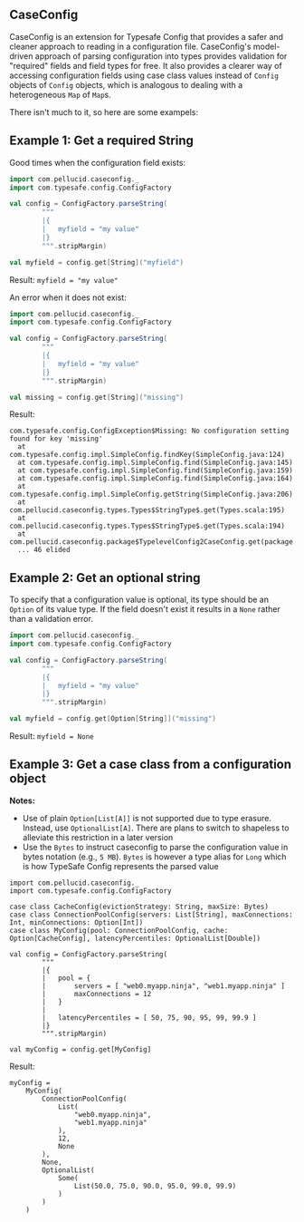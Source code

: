 ## CaseConfig

CaseConfig is an extension for Typesafe Config that provides a safer and cleaner
approach to reading in a configuration file. CaseConfig's model-driven approach
of parsing configuration into types provides validation for "required"
fields and field types for free. It also provides a clearer way of accessing
configuration fields using case class values instead of `Config` objects of
`Config` objects, which is analogous to dealing with a heterogeneous `Map` of
`Map`s.

There isn't much to it, so here are some exampels:

## Example 1: Get a required String

Good times when the configuration field exists:
```scala
import com.pellucid.caseconfig._
import com.typesafe.config.ConfigFactory

val config = ConfigFactory.parseString(
        """
        |{
        |   myfield = "my value"
        |}
        """.stripMargin)

val myfield = config.get[String]("myfield")
```

Result: `myfield = "my value"`

An error when it does not exist:
```scala
import com.pellucid.caseconfig._
import com.typesafe.config.ConfigFactory

val config = ConfigFactory.parseString(
        """
        |{
        |   myfield = "my value"
        |}
        """.stripMargin)

val missing = config.get[String]("missing")
```

Result:

```
com.typesafe.config.ConfigException$Missing: No configuration setting found for key 'missing'
  at com.typesafe.config.impl.SimpleConfig.findKey(SimpleConfig.java:124)
  at com.typesafe.config.impl.SimpleConfig.find(SimpleConfig.java:145)
  at com.typesafe.config.impl.SimpleConfig.find(SimpleConfig.java:159)
  at com.typesafe.config.impl.SimpleConfig.find(SimpleConfig.java:164)
  at com.typesafe.config.impl.SimpleConfig.getString(SimpleConfig.java:206)
  at com.pellucid.caseconfig.types.Types$StringType$.get(Types.scala:195)
  at com.pellucid.caseconfig.types.Types$StringType$.get(Types.scala:194)
  at com.pellucid.caseconfig.package$TypelevelConfig2CaseConfig.get(package.scala:52)
  ... 46 elided
```

## Example 2: Get an optional string

To specify that a configuration value is optional, its type should be an
`Option` of its value type. If the field doesn't exist it results in a `None`
rather than a validation error.

```scala
import com.pellucid.caseconfig._
import com.typesafe.config.ConfigFactory

val config = ConfigFactory.parseString(
        """
        |{
        |   myfield = "my value"
        |}
        """.stripMargin)

val myfield = config.get[Option[String]]("missing")
```

Result: `myfield = None`

## Example 3: Get a case class from a configuration object

**Notes:**

  * Use of plain `Option[List[A]]` is not supported due to type erasure.
    Instead, use `OptionalList[A]`. There are plans to switch to shapeless to
    alleviate this restriction in a later version
  * Use the `Bytes` to instruct caseconfig to parse the configuration value in
    bytes notation (e.g., `5 MB`). `Bytes` is however a type alias for `Long`
    which is how TypeSafe Config represents the parsed value

```
import com.pellucid.caseconfig._
import com.typesafe.config.ConfigFactory

case class CacheConfig(evictionStrategy: String, maxSize: Bytes)
case class ConnectionPoolConfig(servers: List[String], maxConnections: Int, minConnections: Option[Int])
case class MyConfig(pool: ConnectionPoolConfig, cache: Option[CacheConfig], latencyPercentiles: OptionalList[Double])

val config = ConfigFactory.parseString(
        """
        |{
        |   pool = {
        |       servers = [ "web0.myapp.ninja", "web1.myapp.ninja" ]
        |       maxConnections = 12
        |   }
        |
        |   latencyPercentiles = [ 50, 75, 90, 95, 99, 99.9 ]
        |}
        """.stripMargin)

val myConfig = config.get[MyConfig]
```

Result:

```
myConfig =
    MyConfig(
        ConnectionPoolConfig(
            List(
                "web0.myapp.ninja",
                "web1.myapp.ninja"
            ),
            12,
            None
        ),
        None,
        OptionalList(
            Some(
                List(50.0, 75.0, 90.0, 95.0, 99.0, 99.9)
            )
        )
    )
```
